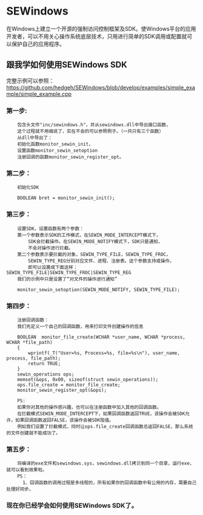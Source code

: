 # SEWindows
在Windows上建立一个开源的强制访问控制框架及SDK。使Windows平台的应用开发者，可以不用关心操作系统底层技术，只用进行简单的SDK调用或配置就可以保护自己的应用程序。

## 跟我学如何使用SEWindows SDK
完整示例可以参照：
		https://github.com/hedgeh/SEWindows/blob/develop/examples/simple_example/simple_example.cpp

### 第一步:
		包含头文件"inc/sewindows.h"，并从sewindows.dll中导出接口函数，
		这个过程就不用细说了，实在不会的可以参照例子。（一共只有三个函数）  
		从dll中导出了：
		初始化函数monitor_sewin_init，
		设置函数monitor_sewin_setoption
		注册回调的函数monitor_sewin_register_opt。

### 第二步：	
		初始化SDK
		
		BOOLEAN bret = monitor_sewin_init();

### 第三步：
		设置SDK，设置函数有两个参数：
		第一个参数表示SDK的工作模式，在SEWIN_MODE_INTERCEPT模式下，
		    SDK会拦截操作。在SEWIN_MODE_NOTIFY模式下，SDK只是通知，
		    不会对操作进行拦截。
		第二个参数表示要拦截的对象，SEWIN_TYPE_FILE，SEWIN_TYPE_FROC，
		    SEWIN_TYPE_REG分别对应文件、进程、注册表。这个参数支持或操作，
		    即可以设置成下面这样：SEWIN_TYPE_FILE|SEWIN_TYPE_FROC|SEWIN_TYPE_REG
		我们的示例中只是设置了“对文件的操作进行通知”
		
		monitor_sewin_setoption(SEWIN_MODE_NOTIFY, SEWIN_TYPE_FILE);

### 第四步：
		注册回调函数：
		我们先定义一个自己的回调函数，用来打印文件创建操作的信息
		
		BOOLEAN  monitor_file_create(WCHAR *user_name, WCHAR *process, WCHAR *file_path)
		{
		    wprintf(_T("User=%s, Process=%s, file=%s\n"), user_name, process, file_path);
		    return TRUE;
		}  
		sewin_operations ops;
		memset(&ops, 0x00, sizeof(struct sewin_operations));
		ops.file_create = monitor_file_create;
		monitor_sewin_register_opt(&ops);
		
		PS:
		如果你对其他的操作感兴趣，也可以在注册函数中加入其他的回调函数。
		在拦截模式SEWIN_MODE_INTERCEPT下，如果回调函数返回TRUE，该操作会被SDK允许，如果回调函数返回FALSE，该操作会被SDK阻值。
		例如我们设置了拦截模式，同时让ops.file_create回调函数总返回FALSE，那么系统的文件创建就不能成功了。

### 第五步：
		将编译的exe文件和sewindows.sys，sewindows.dll拷贝到同一个目录，运行exe，就可以看到效果啦。
		PS：
		  1、回调函数的调用过程是多线程的，所有如果你的回调函数中有公用的内存，需要自己处理好同步。

### 现在你已经学会如何使用SEWindows SDK了。
  
  